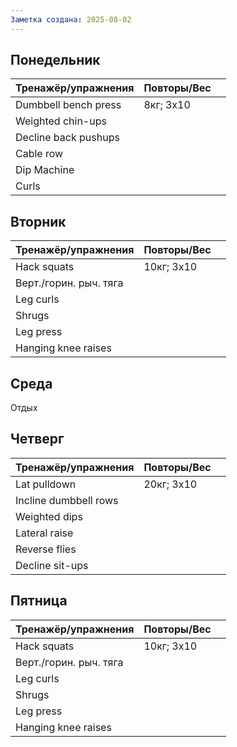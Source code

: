 ```yaml
---
Заметка создана: 2025-08-02
---
```

## Понедельник
| Тренажёр/упражнения  | Повторы/Вес |     |
| :------------------- | ----------- | --- |
| Dumbbell bench press | 8кг; 3x10   |     |
| Weighted chin-ups    |             |     |
| Decline back pushups |             |     |
| Cable row            |             |     |
| Dip Machine          |             |     |
| Curls                |             |     |


## Вторник
| Тренажёр/упражнения    | Повторы/Вес |     |
| :--------------------- | ----------- | --- |
| Hack squats            | 10кг; 3x10  |     |
| Верт./горин. рыч. тяга |             |     |
| Leg curls              |             |     |
| Shrugs                 |             |     |
| Leg press              |             |     |
| Hanging knee raises    |             |     |


## Среда
Отдых


## Четверг
| Тренажёр/упражнения   | Повторы/Вес |     |
| :-------------------- | ----------- | --- |
| Lat pulldown          | 20кг; 3x10  |     |
| Incline dumbbell rows |             |     |
| Weighted dips         |             |     |
| Lateral raise         |             |     |
| Reverse flies         |             |     |
| Decline sit-ups       |             |     |


## Пятница
| Тренажёр/упражнения    | Повторы/Вес |     |
| :--------------------- | ----------- | --- |
| Hack squats            | 10кг; 3x10  |     |
| Верт./горин. рыч. тяга |             |     |
| Leg curls              |             |     |
| Shrugs                 |             |     |
| Leg press              |             |     |
| Hanging knee raises    |             |     |
